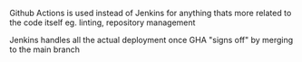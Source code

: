 Github Actions is used instead of Jenkins for anything thats more related to the code itself
eg. linting, repository management

Jenkins handles all the actual deployment once GHA "signs off" by merging to the main branch
